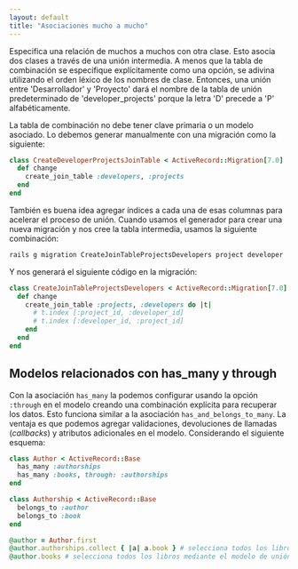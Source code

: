 ```yaml
---
layout: default
title: "Asociaciones mucho a mucho"
---
```


Especifica una relación de muchos a muchos con otra clase. Esto asocia dos clases a través de una unión intermedia. A menos que la tabla de combinación se especifique explícitamente como una opción, se adivina utilizando el orden léxico de los nombres de clase. Entonces, una unión entre 'Desarrollador' y 'Proyecto' dará el nombre de la tabla de unión predeterminado de 'developer_projects' porque la letra 'D' precede a 'P' alfabéticamente.  

La tabla de combinación no debe tener clave primaria o un modelo asociado. Lo debemos generar manualmente con una migración como la siguiente:  


```ruby
class CreateDeveloperProjectsJoinTable < ActiveRecord::Migration[7.0]
  def change
    create_join_table :developers, :projects
  end
end
```

También es buena idea agregar índices a cada una de esas columnas para acelerar el proceso de unión. Cuando usamos el generador para crear una nueva migración y nos cree la tabla intermedia, usamos la siguiente combinación:  

```bash
rails g migration CreateJoinTableProjectsDevelopers project developer
```

Y nos generará el siguiente código en la migración:  

```ruby
class CreateJoinTableProjectsDevelopers < ActiveRecord::Migration[7.0]
  def change
    create_join_table :projects, :developers do |t|
      # t.index [:project_id, :developer_id]
      # t.index [:developer_id, :project_id]
    end
  end
end
```

## Modelos relacionados con has_many y through

Con la asociación `has_many` la podemos configurar usando la opción `:through` en el modelo creando una combinación explícita para recuperar los datos. Esto funciona similar a la asociación `has_and_belongs_to_many`. La ventaja es que podemos agregar validaciones, devoluciones de llamadas (*callbacks*) y atributos adicionales en el modelo. Considerando el siguiente esquema:


```ruby
class Author < ActiveRecord::Base
  has_many :authorships
  has_many :books, through: :authorships
end

class Authorship < ActiveRecord::Base
  belongs_to :author
  belongs_to :book
end

@author = Author.first
@author.authorships.collect { |a| a.book } # selecciona todos los libros a los que pertenece la autoría del autor
@author.books # selecciona todos los libros mediante el modelo de unión de autoría
```



